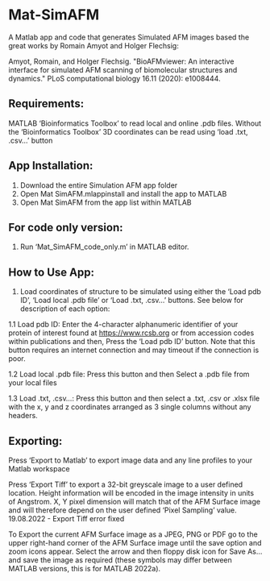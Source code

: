# Mat-SimAFM

A Matlab app and code that generates Simulated AFM images based the great works by Romain Amyot and Holger Flechsig:

Amyot, Romain, and Holger Flechsig. "BioAFMviewer: An interactive interface for simulated AFM scanning of biomolecular structures and dynamics." PLoS computational biology 16.11 (2020): e1008444.

## Requirements: 
MATLAB ‘Bioinformatics Toolbox’ to read local and online .pdb files. 
Without the ‘Bioinformatics Toolbox’ 3D coordinates can be read using ‘load .txt, .csv…’ button

## App Installation:
1.	Download the entire Simulation AFM app folder
2.	Open Mat SimAFM.mlappinstall and install the app to MATLAB
3.	Open Mat SimAFM from the app list within MATLAB

## For code only version:
1.	Run ‘Mat_SimAFM_code_only.m’ in MATLAB editor. 

## How to Use App:
1.	Load coordinates of structure to be simulated using either the ‘Load pdb ID’, ‘Load local .pdb file’ or ‘Load .txt, .csv…’ buttons. See below for description of each option:

1.1	Load pdb ID: Enter the 4-character alphanumeric identifier of your protein of interest found at https://www.rcsb.org or from accession codes within publications and then, Press the ‘Load pdb ID’ button. Note that this button requires an internet connection and may timeout if the connection is poor.

1.2	Load local .pdb file: Press this button and then Select a .pdb file from your local files

1.3	Load .txt, .csv…: Press this button and then select a .txt, .csv or .xlsx file with the x, y and z coordinates arranged as 3 single columns without any headers.


## Exporting: 

Press ‘Export to Matlab’ to export image data and any line profiles to your Matlab workspace 

Press ‘Export Tiff’ to export a 32-bit greyscale image to a user defined location. Height information will be encoded in the image intensity in units of Angstrom. X, Y pixel dimension will match that of the AFM Surface image and will therefore depend on the user defined ‘Pixel Sampling’ value. 
19.08.2022 - Export Tiff error fixed 

To Export the current AFM Surface image as a JPEG, PNG or PDF go to the upper right-hand corner of the AFM Surface image until the save option and zoom icons appear. Select the arrow and then floppy disk icon for Save As… and save the image as required (these symbols may differ between MATLAB versions, this is for MATLAB 2022a).
